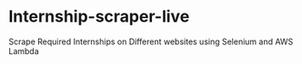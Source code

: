 # Internship-scraper-live
Scrape Required Internships on Different websites using Selenium and AWS Lambda

